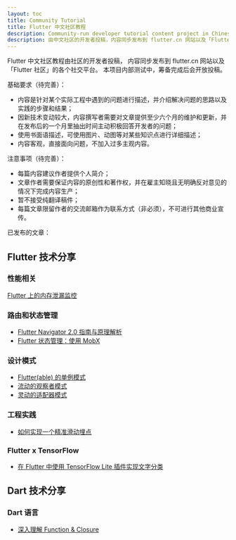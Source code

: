 ```yaml
---
layout: toc
title: Community Tutorial
title: Flutter 中文社区教程
description: Community-run developer tutorial content project in Chinese language.
description: 由中文社区的开发者投稿，内容同步发布到 flutter.cn 网站以及「Flutter 社区」的各个社交平台。
---
```


Flutter 中文社区教程由社区的开发者投稿，
内容同步发布到 flutter.cn 网站以及「Flutter 社区」的各个社交平台。
本项目内部测试中，筹备完成后会开放投稿。

基础要求（待完善）：
- 内容是针对某个实际工程中遇到的问题进行描述，并介绍解决问题的思路以及实践的步骤和结果；
- 因新技术变动较大，内容撰写者需要对文章提供至少六个月的维护和更新，并在发布后的一个月里抽出时间主动积极回答开发者的问题；
- 使用书面语描述，可使用图片、动图等对某些知识点进行详细描述；
- 内容客观，直接面向问题，不加入过多主观内容。

注意事项（待完善）：
- 每篇内容建议作者提供个人简介；
- 文章作者需要保证内容的原创性和著作权，并在雇主知晓且无明确反对意见的情况下完成内容生产；
- 暂不接受纯翻译稿件；
- 每篇文章限留作者的交流邮箱作为联系方式（非必须），不可进行其他商业宣传。

已发布的文章：

## Flutter 技术分享
### 性能相关

[Flutter 上的内存泄漏监控]({{site.url}}/community/tutorials/memory-leak-monitoring-on-flutter)

### 路由和状态管理

- [Flutter Navigator 2.0 指南与原理解析](https://flutter.cn/community/tutorials/understanding-navigator-v2)
- [Flutter 状态管理：使用 MobX](https://flutter.cn/community/tutorials/flutter-state-management-with-mobx)

### 设计模式

- [Flutter(able) 的单例模式]({{site.url}}/community/tutorials/singleton-pattern-in-flutter-n-dart)
- [流动的观察者模式]({{site.url}}/community/tutorials/observer-pattern-in-flutter-n-dart)
- [灵动的适配器模式]({{site.url}}/community/tutorials/adapter-pattern-in-flutter-n-dart)

### 工程实践

- [如何实现一个精准滑动埋点]({{site.url}}/community/tutorials/flutter_accurate_rolling_exposure_practice)

### Flutter x TensorFlow

- [在 Flutter 中使用 TensorFlow Lite 插件实现文字分类]({{site.url}}/community/tutorials/text-classification-using-tensorflow-lite-plugin-for-flutter)

## Dart 技术分享

### Dart 语言

- [深入理解 Function & Closure]({{site.url}}/community/tutorials/deep-dive-into-dart-s-function-closure)
